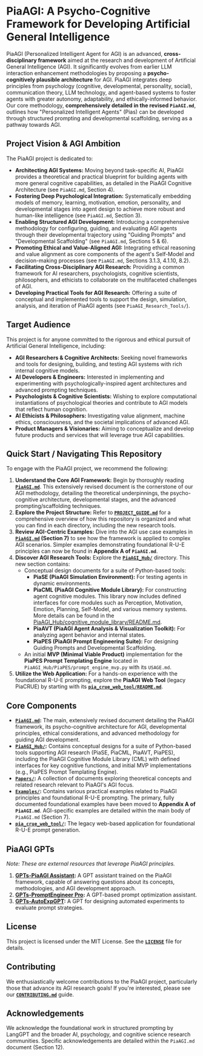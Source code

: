 # PiaAGI: A Psycho-Cognitive Framework for Developing Artificial General Intelligence

PiaAGI (Personalized Intelligent Agent for AGI) is an advanced, **cross-disciplinary framework** aimed at the research and development of Artificial General Intelligence (AGI). It significantly evolves from earlier LLM interaction enhancement methodologies by proposing a **psycho-cognitively plausible architecture** for AGI. PiaAGI integrates deep principles from psychology (cognitive, developmental, personality, social), communication theory, LLM technology, and agent-based systems to foster agents with greater autonomy, adaptability, and ethically-informed behavior. Our core methodology, **comprehensively detailed in the revised `PiaAGI.md`**, outlines how "Personalized Intelligent Agents" (Pias) can be developed through structured prompting and developmental scaffolding, serving as a pathway towards AGI.

## Project Vision & AGI Ambition

The PiaAGI project is dedicated to:

*   **Architecting AGI Systems:** Moving beyond task-specific AI, PiaAGI provides a theoretical and practical blueprint for building agents with more general cognitive capabilities, as detailed in the PiaAGI Cognitive Architecture (see `PiaAGI.md`, Section 4).
*   **Fostering Deep Psychological Integration:** Systematically embedding models of memory, learning, motivation, emotion, personality, and developmental stages into agent design to achieve more robust and human-like intelligence (see `PiaAGI.md`, Section 3).
*   **Enabling Structured AGI Development:** Introducing a comprehensive methodology for configuring, guiding, and evaluating AGI agents through their developmental trajectory using "Guiding Prompts" and "Developmental Scaffolding" (see `PiaAGI.md`, Sections 5 & 6).
*   **Promoting Ethical and Value-Aligned AGI:** Integrating ethical reasoning and value alignment as core components of the agent's Self-Model and decision-making processes (see `PiaAGI.md`, Sections 3.1.3, 4.1.10, 8.2).
*   **Facilitating Cross-Disciplinary AGI Research:** Providing a common framework for AI researchers, psychologists, cognitive scientists, philosophers, and ethicists to collaborate on the multifaceted challenges of AGI.
*   **Developing Practical Tools for AGI Research:** Offering a suite of conceptual and implemented tools to support the design, simulation, analysis, and iteration of PiaAGI agents (see `PiaAGI_Research_Tools/`).

## Target Audience

This project is for anyone committed to the rigorous and ethical pursuit of Artificial General Intelligence, including:

*   **AGI Researchers & Cognitive Architects:** Seeking novel frameworks and tools for designing, building, and testing AGI systems with rich internal cognitive models.
*   **AI Developers & Engineers:** Interested in implementing and experimenting with psychologically-inspired agent architectures and advanced prompting techniques.
*   **Psychologists & Cognitive Scientists:** Wishing to explore computational instantiations of psychological theories and contribute to AGI models that reflect human cognition.
*   **AI Ethicists & Philosophers:** Investigating value alignment, machine ethics, consciousness, and the societal implications of advanced AGI.
*   **Product Managers & Visionaries:** Aiming to conceptualize and develop future products and services that will leverage true AGI capabilities.

## Quick Start / Navigating This Repository

To engage with the PiaAGI project, we recommend the following:

1.  **Understand the Core AGI Framework:** Begin by thoroughly reading **[`PiaAGI.md`](PiaAGI.md)**. This extensively revised document is the cornerstone of our AGI methodology, detailing the theoretical underpinnings, the psycho-cognitive architecture, developmental stages, and the advanced prompting/scaffolding techniques.
2.  **Explore the Project Structure:** Refer to **[`PROJECT_GUIDE.md`](PROJECT_GUIDE.md)** for a comprehensive overview of how this repository is organized and what you can find in each directory, including the new research tools.
3.  **Review AGI-Centric Examples:** Dive into the AGI use case examples in **[`PiaAGI.md`](PiaAGI.md) (Section 7)** to see how the framework is applied to complex AGI scenarios. Simpler examples demonstrating foundational R-U-E principles can now be found in **Appendix A of `PiaAGI.md`**.
4.  **Discover AGI Research Tools:** Explore the **[`PiaAGI_Hub/`](PiaAGI_Hub/)** directory. This new section contains:
    *   Conceptual design documents for a suite of Python-based tools:
        *   **PiaSE (PiaAGI Simulation Environment):** For testing agents in dynamic environments.
        *   **PiaCML (PiaAGI Cognitive Module Library):** For constructing agent cognitive modules. This library now includes defined interfaces for core modules such as Perception, Motivation, Emotion, Planning, Self-Model, and various memory systems. More details can be found in the [PiaAGI_Hub/cognitive_module_library/README.md](PiaAGI_Hub/cognitive_module_library/README.md).
        *   **PiaAVT (PiaAGI Agent Analysis & Visualization Toolkit):** For analyzing agent behavior and internal states.
        *   **PiaPES (PiaAGI Prompt Engineering Suite):** For designing Guiding Prompts and Developmental Scaffolding.
    *   An initial **MVP (Minimal Viable Product)** implementation for the **PiaPES Prompt Templating Engine** located in `PiaAGI_Hub/PiaPES/prompt_engine_mvp.py` with its `USAGE.md`.
5.  **Utilize the Web Application:** For a hands-on experience with the foundational R-U-E prompting, explore the **PiaAGI Web Tool** (legacy PiaCRUE) by starting with its **[`pia_crue_web_tool/README.md`](pia_crue_web_tool/README.md)**.

## Core Components

*   **[`PiaAGI.md`](PiaAGI.md):** The main, extensively revised document detailing the PiaAGI framework, its psycho-cognitive architecture for AGI, developmental principles, ethical considerations, and advanced methodology for guiding AGI development.
*   **[`PiaAGI_Hub/`](PiaAGI_Hub/):** Contains conceptual designs for a suite of Python-based tools supporting AGI research (PiaSE, PiaCML, PiaAVT, PiaPES), including the PiaAGI Cognitive Module Library (CML) with defined interfaces for key cognitive functions, and initial MVP implementations (e.g., PiaPES Prompt Templating Engine).
*   **[`Papers/`](Papers/):** A collection of documents exploring theoretical concepts and related research relevant to PiaAGI's AGI focus.
*   **[`Examples/`](Examples/):** Contains various practical examples related to PiaAGI principles and foundational R-U-E prompting. The primary, fully documented foundational examples have been moved to **Appendix A of `PiaAGI.md`**. AGI-specific examples are detailed within the main body of `PiaAGI.md` (Section 7).
*   **[`pia_crue_web_tool/`](pia_crue_web_tool/):** The legacy web-based application for foundational R-U-E prompt generation.

## PiaAGI GPTs

*Note: These are external resources that leverage PiaAGI principles.*

1.  **[GPTs-PiaAGI Assistant](https://chat.openai.com/g/g-mGgqa0Aft-piacrue):** A GPT assistant trained on the PiaAGI framework, capable of answering questions about its concepts, methodologies, and AGI development approach.
2.  **[GPTs-PromptEngineer Pro](https://chat.openai.com/g/g-uBcGAkHGm-promptengineer-pro):** A GPT-based prompt optimization assistant.
3.  **[GPTs-AutoExpGPT](https://chat.openai.com/g/g-9pFb5GFXw-autoexpgpt):** A GPT for designing automated experiments to evaluate prompt strategies.

## License

This project is licensed under the MIT License. See the **[`LICENSE`](LICENSE)** file for details.

## Contributing

We enthusiastically welcome contributions to the PiaAGI project, particularly those that advance its AGI research goals! If you're interested, please see our **[`CONTRIBUTING.md`](CONTRIBUTING.md)** guide.

## Acknowledgements

We acknowledge the foundational work in structured prompting by LangGPT and the broader AI, psychology, and cognitive science research communities. Specific acknowledgements are detailed within the `PiaAGI.md` document (Section 12).
